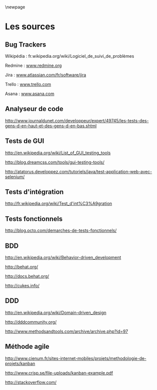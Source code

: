 
\newpage

# Les sources

## Bug Trackers

Wikipédia : fr.wikipedia.org/wiki/Logiciel_de_suivi_de_problèmes  

Redmine : www.redmine.org  

Jira : www.atlassian.com/fr/software/jira  

Trello : www.trello.com  

Asana : www.asana.com

## Analyseur de code

http://www.journaldunet.com/developpeur/expert/49745/les-tests-des-gens-d-en-haut-et-des-gens-d-en-bas.shtml

## Tests de GUI

http://en.wikipedia.org/wiki/List_of_GUI_testing_tools

http://blog.dreamcss.com/tools/gui-testing-tools/

http://atatorus.developpez.com/tutoriels/java/test-application-web-avec-selenium/

## Tests d'intégration

http://fr.wikipedia.org/wiki/Test_d'int%C3%A9gration

## Tests fonctionnels

http://blog.octo.com/demarches-de-tests-fonctionnels/

## BDD

http://en.wikipedia.org/wiki/Behavior-driven_development

http://behat.org/

http://docs.behat.org/

http://cukes.info/

## DDD

http://en.wikipedia.org/wiki/Domain-driven_design

http://dddcommunity.org/

http://www.methodsandtools.com/archive/archive.php?id=97

## Méthode agile

http://www.cienum.fr/sites-internet-mobiles/projets/methodologie-de-projets/kanban

http://www.crisp.se/file-uploads/kanban-example.pdf

http://stackoverflow.com/

